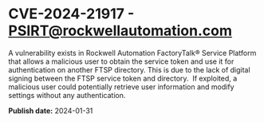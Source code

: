 # CVE-2024-21917 - PSIRT@rockwellautomation.com


A vulnerability exists in Rockwell Automation FactoryTalk® Service Platform that allows a malicious user to obtain the service token and use it for authentication on another FTSP directory. This is due to the lack of digital signing between the FTSP service token and directory.  If exploited, a malicious user could potentially retrieve user information and modify settings without any authentication.



**Publish date:** 2024-01-31
